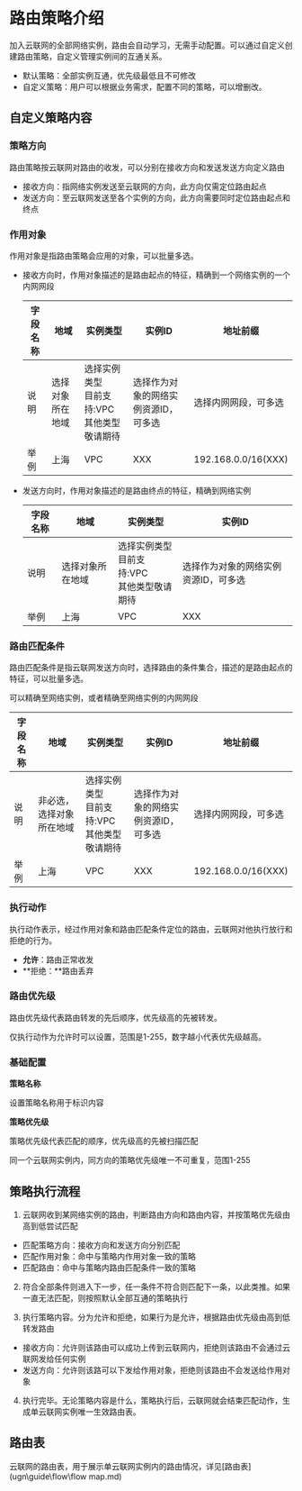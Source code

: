 # 路由策略介绍

加入云联网的全部网络实例，路由会自动学习，无需手动配置。可以通过自定义创建路由策略，自定义管理实例间的互通关系。

- 默认策略：全部实例互通，优先级最低且不可修改
- 自定义策略：用户可以根据业务需求，配置不同的策略，可以增删改。

## 自定义策略内容

### 策略方向

路由策略按云联网对路由的收发，可以分别在接收方向和发送发送方向定义路由

- 接收方向：指网络实例发送至云联网的方向，此方向仅需定位路由起点
- 发送方向：至云联网发送至各个实例的方向，此方向需要同时定位路由起点和终点

### 作用对象

 作用对象是指路由策略会应用的对象，可以批量多选。 

- 接收方向时，作用对象描述的是路由起点的特征，精确到一个网络实例的一个内网网段

  | 字段名称 | 地域             | 实例类型                                             | 实例ID                               | 地址前缀             |
  | -------- | ---------------- | ---------------------------------------------------- | ------------------------------------ | -------------------- |
  | 说明     | 选择对象所在地域 | 选择实例类型<br />目前支持:VPC<br />其他类型敬请期待 | 选择作为对象的网络实例资源ID，可多选 | 选择内网网段，可多选 |
  | 举例     | 上海             | VPC                                                  | XXX                                  | 192.168.0.0/16(XXX)  |

- 发送方向时，作用对象描述的是路由终点的特征，精确到网络实例

  | 字段名称 | 地域             | 实例类型                                             | 实例ID                               |
  | -------- | ---------------- | ---------------------------------------------------- | ------------------------------------ |
  | 说明     | 选择对象所在地域 | 选择实例类型<br />目前支持:VPC<br />其他类型敬请期待 | 选择作为对象的网络实例资源ID，可多选 |
  | 举例     | 上海             | VPC                                                  | XXX                                  |

###  路由匹配条件

路由匹配条件是指云联网发送方向时，选择路由的条件集合，描述的是路由起点的特征，可以批量多选。

可以精确至网络实例，或者精确至网络实例的内网网段

| 字段名称 | 地域                     | 实例类型                                             | 实例ID                               | 地址前缀             |
| -------- | ------------------------ | ---------------------------------------------------- | ------------------------------------ | -------------------- |
| 说明     | 非必选，选择对象所在地域 | 选择实例类型<br />目前支持:VPC<br />其他类型敬请期待 | 选择作为对象的网络实例资源ID，可多选 | 选择内网网段，可多选 |
| 举例     | 上海                     | VPC                                                  | XXX                                  | 192.168.0.0/16(XXX)  |

### 执行动作

执行动作表示，经过作用对象和路由匹配条件定位的路由，云联网对他执行放行和拒绝的行为。

- **允许**：路由正常收发
- **拒绝：**路由丢弃

###  路由优先级

路由优先级代表路由转发的先后顺序，优先级高的先被转发。

仅执行动作为允许时可以设置，范围是1-255，数字越小代表优先级越高。

### 基础配置

**策略名称**

设置策略名称用于标识内容

**策略优先级**

策略优先级代表匹配的顺序，优先级高的先被扫描匹配

同一个云联网实例内，同方向的策略优先级唯一不可重复，范围1-255

## 策略执行流程

1. 云联网收到某网络实例的路由，判断路由方向和路由内容，并按策略优先级由高到低尝试匹配

- 匹配策略方向：接收方向和发送方向分别匹配
- 匹配作用对象：命中与策略内作用对象一致的策略
- 匹配路由：命中与策略内路由匹配条件一致的策略

2. 符合全部条件则进入下一步，任一条件不符合则匹配下一条，以此类推。如果一直无法匹配，则按照默认全部互通的策略执行

3. 执行策略内容。分为允许和拒绝，如果行为是允许，根据路由优先级由高到低转发路由

- 接收方向：允许则该路由可以成功上传到云联网内，拒绝则该路由不会通过云联网发给任何实例
- 发送方向：允许则该路可以下发给作用对象，拒绝则该路由不会发送给作用对象

4. 执行完毕。无论策略内容是什么，策略执行后，云联网就会结束匹配动作，生成单云联网实例唯一生效路由表。

## 路由表

云联网的路由表，用于展示单云联网实例内的路由情况，详见[路由表](ugn\guide\flow\flow map.md)

